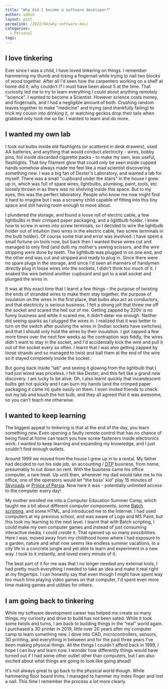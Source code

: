 ```yaml
---
title: "Why did I become a software developer?"
author: admin
layout: post
permalink: /2022/04/why-software-dev/
categories:
  - Personal
tags:
---
```


## I love tinkering
Ever since I was a child, I have loved tinkering on things. I remember hammering my thumb and losing a fingernail while trying to nail two blocks of wood together. After all I'd seen how the carpenters working on a shelf at home did it, why couldn't I? I must have been about 5 at the time. That curiosity led me to try to learn everything I could about anything remotely "science". I wanted to become a Scientist. However science costs money, and fingernails, and I had a negligible amount of both. Crushing random leaves together to make "medicine" and trying (and thankfully failing) to trick my cousin into drinking it, or watching geckos drop their tails when grabbed only took me so far. I wanted to learn and do more.

## I wanted my own lab
I took out bulbs inside old flashlights (or scattered in desk drawers), used AA batteries, and anything that would conduct electricity - wires, bobby pins, foil inside discarded cigarette packs - to make my own, less useful, flashlights. That tiny filament glow that could only be seen inside cupped hands somehow always made me feel like a mad scientist discovering something new. I was a big fan of Dexter's Laboratory, and wanted a lab for myself. There was a small "cupboard under the stairs" in the house I grew up in, which was full of spare wires, lightbulbs, plumbing, paint, tools, etc. loosely thrown in as there was no shelving inside this space. But to my eyes, this was the perfect laboratory. People who know me now might find it hard to imagine but I was a scrawny child capable of fitting into this tiny space and still having room enough to move about.

I plundered the storage, and found a loose roll of electric cable, a few lightbulbs in their crimped paper packaging, and a lightbulb holder. I knew how to screw in wires into screw terminals, so I decided to wire the lightbulb holder out of intuition (two wires in the electric cable, two screw terminals in the bulb holder). Of course some trial and error was involved. I have spent a small fortune on tools now, but back then I wanted those wires cut and managed to only find (and dull) my mother's sewing scissors, and the wire stripping were done by teeth. The lightbulb was plugged in on one end, and the other end was cut and stripped and ready to plug in. Since there were no spare plugs in the storage, and since I'd seen all manners of handymen directly plug in loose wires into the sockets, I didn't think too much of it. I snaked the wire behind another cupboard and got to a wall socket and plunged the wires in.

It was at this exact time that I learnt a few things - the purpose of twisting the ends of stranded wires to make them stay together, the purpose of insulation on the wires in the first place, that bulbs also act as conductors, and that electricity is serious business. I felt a strong jolt that threw me off the socket and scared the hell out of me. Getting zapped by 220V is no funny business and while it scared me, it didn't deter me enough. Neither did seeing sparks as I plugged the wires in. I realized that it was better to turn on the switch after pushing the wires in (Indian sockets have switches), and that I should only hold the wires by their insulation. I got zapped a few more times over the next few weeks as the contraption was fiddly, the wires didn't want to stay in the socket, and I'd accidentally kick the wire and pull it out of the socket every so often. I learnt that I was also getting zapped by loose strands and so managed to twist and ball them at the end of the wire so it stayed completely inside the socket.

But going back inside "lab" and seeing it glowing from the lightbulb that I had just wired was priceless. I felt like Dexter, and this felt like a grand new discovery. I am lucky to be alive. Oh, I also learnt quickly that incandescent bulbs get hot quickly and I can burn my hands (and the crimped paper packaging it came in) quite easily on them. I even invited friends to check out my lab and touch the hot bulb, and they all agreed that it was awesome, so you can't teach me otherwise.


## I wanted to keep learning
The biggest appeal to tinkering is that at the end of the day, you learn something new. Even opening a faulty remote control that has no chance of being fixed at home can teach you how screw fasteners inside electronics work. I wanted to keep learning and expanding my knowledge, and I just couldn't find enough outlets.

Around 1999 we moved from the house I grew up in to a rental. My father had decided to run his side job, an accounting / [DTP](https://en.wikipedia.org/wiki/Desktop_publishing) business, from home, presumably to cut down on rent. With the business came his office computer, a rare treat. Up until then, whenever my dad would take me to his office, one of the operators would let "the boss' kid" play 15 minutes of [Skyroads](https://en.wikipedia.org/wiki/SkyRoads_(video_game)) or [Prince of Persia](https://en.wikipedia.org/wiki/Prince_of_Persia_(1989_video_game)). Now here it was - potentially unlimited access to the computer every day!

My mother enrolled me into a Computer Education Summer Camp, which taught me a bit about different computer components, some [Batch scripting](https://en.wikipedia.org/wiki/Batch_file), and some HTML, and introduced me to the Internet. I had used computers at my previous school, and was aware of Logo and MS Paint, but this took my learning to the next level. I learnt that with Batch scripting, I could make my own computer games and instead of just consuming interactive media, I could *create* it. That opened up so many possibilities. Here I was, moved away from my childhood home where I had exposure to a garden, nature and what now seems like endless summer vacations, to a city life in a concrete jungle and yet able to learn and experiment in a new way. I took to it instantly, and loved every minute of it.

The best part of it for me was that I no longer needed any external tools, I had pretty much everything I needed to take an idea and make it real right at my fingertips. I can honestly say that even though I might have spent way too much time playing video games on that computer, I'd spent even more time making games and utilities for others.

## I am going back to tinkering
While my software development career has helped me create so many things, my curiosity and drive to build has not been sated. While it took some twists and turns, I am back to building things in the "real" world again. I purchased a 3D printer in 2019, little over 20 years after my computer camp to learn something new. I dove into CAD, microcontrollers, sensors, 3D printing, and everything in between and for the past three years I've been making physical things. All the things I couldn't afford back in 1999, I hope I can buy and learn now. I wonder how differently things would have turned out if I had some other outlet other than computers, but I am also excited about what things are going to look like going ahead!

It's not always great to go back to the physical world though. While hammering floor board trims, I managed to hammer my index finger and lost a nail. This time I remember the process a lot more clearly.